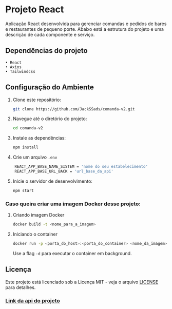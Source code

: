 # Projeto React

Aplicação React desenvolvida para gerenciar comandas e pedidos de bares e restaurantes de pequeno porte. Abaixo está a estrutura do projeto e uma descrição de cada componente e serviço.

## Dependências do projeto
    • React
    • Axios
    • Tailwindcss

## Configuração do Ambiente

1. Clone este repositório:
    ```bash
    git clone https://github.com/JackSSads/comanda-v2.git
    ```

2. Navegue até o diretório do projeto:
    ```bash
    cd comanda-v2
    ```

3. Instale as dependências:
    ```bash
    npm install
    ```

4. Crie um arquivo `.env` 

```bash
    REACT_APP_BASE_NAME_SISTEM = 'nome do seu estabelecimento'
    REACT_APP_BASE_URL_BACK = 'url_base_da_api'
```

5. Inicie o servidor de desenvolvimento:
    ```bash
    npm start
    ```
### Caso queira criar uma imagem Docker desse projeto:

1. Criando imagem Docker
   ```bash
   docker build -t <nome_para_a_imagem>
   ```

2. Iniciando o container
   ```bash
   docker run -p <porta_do_host>:<porta_do_container> <nome_da_imagem>
   ```
    Use a flag `-d` para executar o container em background.

## Licença

Este projeto está licenciado sob a Licença MIT - veja o arquivo [LICENSE](LICENSE) para detalhes.

### [Link da api do projeto](https://github.com/JackSSads/comanda-api-v2)
